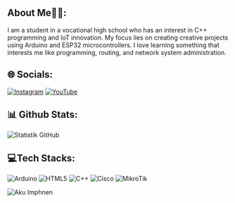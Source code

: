 ## About Me💁‍♂️:

I am a student in a vocational high school who has an interest in C++ programming and IoT innovation. My focus lies on creating creative projects using Arduino and ESP32 microcontrollers. I love learning something that interests me like programming, routing, and network system administration.



## 🌐 Socials:

[![Instagram](https://img.shields.io/badge/Instagram-%23E4405F.svg?logo=Instagram&logoColor=white)](https://instagram.com/fahribranz)
[![YouTube](https://img.shields.io/badge/YouTube-%23FF0000.svg?logo=YouTube&logoColor=white)](https://youtube.com/ArimaDes)


## 📊 Github Stats:

![Statistik GitHub](https://github-readme-stats.vercel.app/api?username=ArimaDeska&show_icons=true&theme=radical)


## 💻Tech Stacks:

![Arduino](https://img.shields.io/badge/-Arduino-00979D?logo=arduino&logoColor=white)
![HTML5](https://img.shields.io/badge/-HTML5-E34F26?logo=html5&logoColor=white)
![C++](https://img.shields.io/badge/-C++-00599C?logo=c%2B%2B&logoColor=white)
![Cisco](https://img.shields.io/badge/-Cisco-1BA0D7?logo=cisco&logoColor=white)
![MikroTik](https://img.shields.io/badge/-MikroTik-FF0000?logo=mikrotik&logoColor=white)


![Aku Imphnen](https://github.com/user-attachments/assets/21fa9f7e-b74a-4d6a-820a-bf9cf303b165)

<!--
**ArimaDeska/ArimaDeska** is a ✨ _special_ ✨ repository because its `README.md` (this file) appears on your GitHub profile.

Here are some ideas to get you started:

- 🔭 I’m currently working on ...
- 🌱 I’m currently learning ...
- 👯 I’m looking to collaborate on ...
- 🤔 I’m looking for help with ...
- 💬 Ask me about ...
- 📫 How to reach me: ...
- 😄 Pronouns: ...
- ⚡ Fun fact: ...
-->

